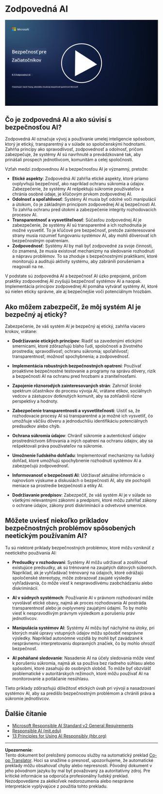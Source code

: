 <!--
CO_OP_TRANSLATOR_METADATA:
{
  "original_hash": "5e9775ee91bde7d44577891d5f11c4c5",
  "translation_date": "2025-09-04T00:07:58+00:00",
  "source_file": "8.3 Responsible AI.md",
  "language_code": "sk"
}
-->
# Zodpovedná AI

[![Pozrite si video](../../translated_images/8-3_placeholder.9a5623e020ef9751bfd82c06e3014edc976e2b2dc6ac5836571e63873a3c28b4.sk.png)](https://learn-video.azurefd.net/vod/player?id=b7517901-8f81-4475-b586-385a361c51e8)

## Čo je zodpovedná AI a ako súvisí s bezpečnosťou AI?

Zodpovedná AI označuje vývoj a používanie umelej inteligencie spôsobom, ktorý je etický, transparentný a v súlade so spoločenskými hodnotami. Zahŕňa princípy ako spravodlivosť, zodpovednosť a odolnosť, pričom zabezpečuje, že systémy AI sú navrhnuté a prevádzkované tak, aby prinášali prospech jednotlivcom, komunitám a celej spoločnosti.

Vzťah medzi zodpovednou AI a bezpečnosťou AI je významný, pretože:

-   **Etické aspekty**: Zodpovedná AI zahŕňa etické aspekty, ktoré priamo ovplyvňujú bezpečnosť, ako napríklad ochranu súkromia a údajov. Zabezpečenie, že systémy AI rešpektujú súkromie používateľov a chránia osobné údaje, je kľúčovým prvkom zodpovednej AI.
-   **Odolnosť a spoľahlivosť**: Systémy AI musia byť odolné voči manipulácii a útokom, čo je základným princípom zodpovednej AI aj bezpečnosti AI. To zahŕňa ochranu pred útokmi a zabezpečenie integrity rozhodovacích procesov AI.
-   **Transparentnosť a vysvetliteľnosť**: Súčasťou zodpovednej AI je zabezpečenie, že systémy AI sú transparentné a ich rozhodnutia je možné vysvetliť. To je kľúčové pre bezpečnosť, pretože zainteresované strany musia rozumieť fungovaniu systémov AI, aby mohli dôverovať ich bezpečnostným opatreniam.
-   **Zodpovednosť**: Systémy AI by mali byť zodpovedné za svoje činnosti, čo znamená, že musia existovať mechanizmy na sledovanie rozhodnutí a nápravu problémov. To sa zhoduje s bezpečnostnými praktikami, ktoré monitorujú a auditujú aktivity systému, aby zabránili porušeniam a reagovali na ne.

V podstate sú zodpovedná AI a bezpečnosť AI úzko prepojené, pričom praktiky zodpovednej AI zvyšujú bezpečnosť systémov AI a naopak. Implementácia princípov zodpovednej AI pomáha vytvárať systémy AI, ktoré sú nielen eticky správne, ale aj bezpečnejšie voči potenciálnym hrozbám.

## Ako môžem zabezpečiť, že môj systém AI je bezpečný aj etický?

Zabezpečenie, že váš systém AI je bezpečný aj etický, zahŕňa viacero krokov, vrátane:

- **Dodržiavanie etických princípov**: Riadiť sa zavedenými etickými smernicami, ktoré zdôrazňujú blaho ľudí, spoločnosti a životného prostredia; spravodlivosť; ochranu súkromia; spoľahlivosť; transparentnosť; možnosť spochybnenia; a zodpovednosť.

- **Implementácia robustných bezpečnostných opatrení**: Používať proaktívne bezpečnostné testovanie a programy na správu dôvery, rizík a bezpečnosti AI na ochranu pred hrozbami a zraniteľnosťami.

- **Zapojenie rôznorodých zainteresovaných strán**: Zahrnúť široké spektrum účastníkov do procesu vývoja AI, vrátane etikov, sociálnych vedcov a zástupcov dotknutých komunít, aby sa zohľadnili rôzne perspektívy a hodnoty.

- **Zabezpečenie transparentnosti a vysvetliteľnosti**: Uistiť sa, že rozhodovacie procesy AI sú transparentné a je možné ich vysvetliť, čo umožňuje väčšiu dôveru a jednoduchšiu identifikáciu potenciálnych predsudkov alebo chýb.

- **Ochrana súkromia údajov**: Chrániť súkromie a autentickosť údajov prostredníctvom šifrovania a iných opatrení na ochranu údajov, aby sa rešpektovali práva používateľov na súkromie.

- **Umožnenie ľudského dohľadu**: Implementovať mechanizmy na ľudský dohľad, ktoré umožňujú spochybnenie rozhodnutí systémov AI a zabezpečujú zodpovednosť.

- **Informovanosť o bezpečnosti AI**: Udržiavať aktuálne informácie o najnovšom výskume a diskusiách o bezpečnosti AI, aby ste pochopili meniace sa prostredie bezpečnosti a etiky AI.

- **Dodržiavanie predpisov**: Zabezpečiť, že váš systém AI je v súlade so všetkými relevantnými zákonmi a predpismi, ktoré môžu zahŕňať zákony o ochrane údajov, zákony proti diskriminácii a odvetvové smernice.

## Môžete uviesť niekoľko príkladov bezpečnostných problémov spôsobených neetickým používaním AI?

Tu sú niektoré príklady bezpečnostných problémov, ktoré môžu vzniknúť z neetického používania AI:

- **Predsudky v rozhodovaní**: Systémy AI môžu udržiavať a zosilňovať existujúce predsudky, ak sú trénované na zaujatých dátových súboroch. Napríklad, ak je vyhľadávač trénovaný na údajoch, ktoré odrážajú spoločenské stereotypy, môže zobrazovať zaujaté výsledky vyhľadávania, čo môže viesť k nespravodlivému zaobchádzaniu alebo diskriminácii.

- **AI v súdnych systémoch**: Používanie AI v právnom rozhodovaní môže vyvolávať etické obavy, najmä ak proces rozhodovania AI postráda transparentnosť alebo je ovplyvnený zaujatými údajmi. To by mohlo viesť k nespravodlivým právnym výsledkom a porušeniu práv jednotlivcov.

- **Manipulácia systémov AI**: Systémy AI môžu byť náchylné na útoky, pri ktorých malé úpravy vstupných údajov môžu spôsobiť nesprávne výsledky. Napríklad autonómne vozidlá by mohli byť zavádzané k nesprávnemu interpretovaniu dopravných značiek, čo by mohlo ohroziť bezpečnosť.

- **AI poháňané sledovanie**: Nasadenie AI na účely sledovania môže viesť k porušeniu súkromia, najmä ak sa používa bez riadneho súhlasu alebo spôsobmi, ktoré zasahujú do osobných slobôd. To môže byť obzvlášť problematické v autoritárskych režimoch, ktoré môžu používať AI na monitorovanie a potláčanie nesúhlasu.

Tieto príklady zdôrazňujú dôležitosť etických úvah pri vývoji a nasadzovaní systémov AI, aby sa predišlo bezpečnostným problémom a chránili práva a súkromie jednotlivcov.

## Ďalšie čítanie

 - [Microsoft Responsible AI Standard v2 General Requirements](https://query.prod.cms.rt.microsoft.com/cms/api/am/binary/RE5cmFl?culture=en-us&country=us&WT.mc_id=academic-96948-sayoung)
 - [Responsible AI (mit.edu)](https://sloanreview.mit.edu/big-ideas/responsible-ai/)
 - [13 Principles for Using AI Responsibly (hbr.org)](https://hbr.org/2023/06/13-principles-for-using-ai-responsibly)

---

**Upozornenie**:  
Tento dokument bol preložený pomocou služby na automatický preklad [Co-op Translator](https://github.com/Azure/co-op-translator). Hoci sa snažíme o presnosť, upozorňujeme, že automatické preklady môžu obsahovať chyby alebo nepresnosti. Pôvodný dokument v jeho pôvodnom jazyku by mal byť považovaný za autoritatívny zdroj. Pre kritické informácie sa odporúča profesionálny ľudský preklad. Nezodpovedáme za akékoľvek nedorozumenia alebo nesprávne interpretácie vyplývajúce z použitia tohto prekladu.